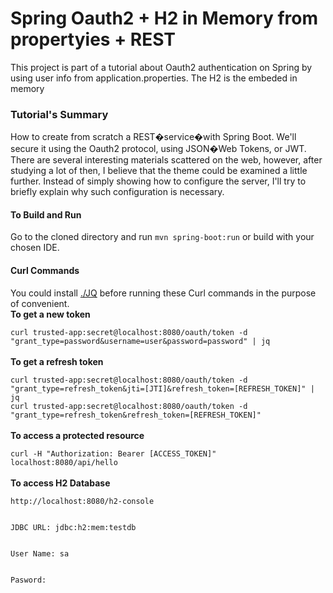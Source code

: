 <h1>Spring Oauth2 + H2 in Memory from propertyies + REST</h1>
This project is part of a tutorial about Oauth2 authentication on Spring by using user info from application.properties.
The H2 is the embeded in memory  
<h3>Tutorial's Summary</h3>
<p>How to create from scratch a REST�service�with Spring Boot. We'll secure it using the Oauth2 protocol, using JSON�Web Tokens, or JWT. There are several interesting materials scattered on the web, however, after studying a lot of then, I believe that the theme could be examined a little further. Instead of simply showing how to configure the server, I'll try to briefly explain why such configuration is necessary.</p>

<h4>To Build and Run</h4>
Go to the cloned directory and run <code>mvn spring-boot:run</code> or build with your chosen IDE.

<h4>Curl Commands</h4>
You could install <a href="https://stedolan.github.io/jq/">./JQ</a> before running these Curl commands in the purpose of convenient.
<div>
<strong>To get a new token</strong> <br/>
<code>
curl trusted-app:secret@localhost:8080/oauth/token -d "grant_type=password&username=user&password=password" | jq
</code>

<br/>
<strong>To get a refresh token</strong><br/>
<code>
curl trusted-app:secret@localhost:8080/oauth/token -d "grant_type=refresh_token&jti=[JTI]&refresh_token=[REFRESH_TOKEN]" | jq
curl trusted-app:secret@localhost:8080/oauth/token -d "grant_type=refresh_token&refresh_token=[REFRESH_TOKEN]" 
</code>

<br/>
<strong>To access a protected resource</strong><br/>
<code>
curl -H "Authorization: Bearer [ACCESS_TOKEN]" localhost:8080/api/hello
</code>


<br/>
<strong>To access H2 Database</strong><br/>
<code>
http://localhost:8080/h2-console
<br/>
JDBC URL: jdbc:h2:mem:testdb
<br/>
User Name: sa
<br/>
Pasword: <leave this empty>
<br/>
</code>

</div>